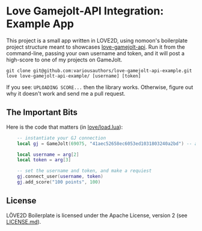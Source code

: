 # Love Gamejolt-API Integration: Example App

This project is a small app written in LOVE2D, using nomoon's boilerplate project structure meant to showcases [love-gamejolt-api][1]. Run it from
the command-line, passing your own username and token, and it will post a high-score to one of my projects
on GameJolt.

```
git clone git@github.com:variousauthors/love-gamejolt-api-example.git
love love-gamejolt-api-example/ [username] [token]
```

If you see: `UPLOADING SCORE...` then the library works. Otherwise, figure out why it doesn't
work and send me a pull request.

## The Important Bits

Here is the code that matters (in [love/load.lua][0]):

```lua
    -- instantiate your GJ connection
    local gj = GameJolt(69075, "41aec52658ec6053ed1031803240a2bd") -- an unpublished test project of mine

    local username = arg[2]
    local token = arg[3]

    -- set the username and token, and make a requiest
    gj.connect_user(username, token)
    gj.add_score("100 points", 100)
```

## License

LÖVE2D Boilerplate is licensed under the Apache License, version 2 (see [LICENSE.md](LICENSE.md)).

[0]: https://github.com/variousauthors/love-gamejolt-api-example/blob/master/love/load.lua
[1]: https://github.com/variousauthors/love-gamejolt-api
